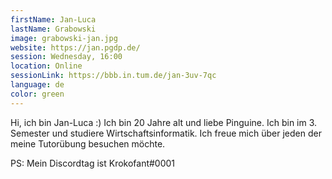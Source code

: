 ```yaml
---
firstName: Jan-Luca
lastName: Grabowski
image: grabowski-jan.jpg
website: https://jan.pgdp.de/
session: Wednesday, 16:00
location: Online
sessionLink: https://bbb.in.tum.de/jan-3uv-7qc
language: de
color: green
---
```


Hi, ich bin Jan-Luca :) 
Ich bin 20 Jahre alt und liebe Pinguine.
Ich bin im 3. Semester und studiere Wirtschaftsinformatik.
Ich freue mich über jeden der meine Tutorübung besuchen möchte.

PS: Mein Discordtag ist Krokofant#0001
